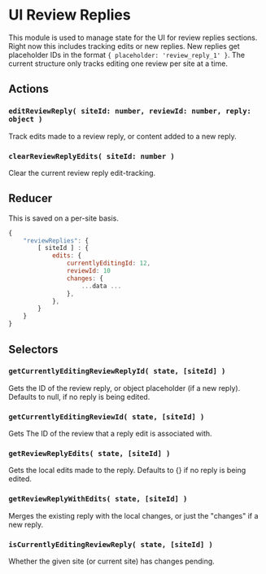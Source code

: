 UI Review Replies
=========

This module is used to manage state for the UI for review replies sections. Right now this includes tracking edits or new replies. New replies get placeholder IDs in the format `{ placeholder: 'review_reply_1' }`. The current structure only tracks editing one review per site at a time.

## Actions

### `editReviewReply( siteId: number, reviewId: number, reply: object )`

Track edits made to a review reply, or content added to a new reply.

### `clearReviewReplyEdits( siteId: number )`

Clear the current review reply edit-tracking.

## Reducer

This is saved on a per-site basis.

```js
{
	"reviewReplies": {
		[ siteId ] : {
			edits: {
				currentlyEditingId: 12,
				reviewId: 10
				changes: {
					...data ...
				},
			},
		}
	}
}
```
## Selectors

### `getCurrentlyEditingReviewReplyId( state, [siteId] )`

Gets the ID of the review reply, or object placeholder (if a new reply). Defaults to null, if no reply is being edited.

### `getCurrentlyEditingReviewId( state, [siteId] )`

Gets The ID of the review that a reply edit is associated with.

### `getReviewReplyEdits( state, [siteId] )`

Gets the local edits made to the reply. Defaults to {} if no reply is being edited.

### `getReviewReplyWithEdits( state, [siteId] )`

Merges the existing reply with the local changes, or just the "changes" if a new reply.

### `isCurrentlyEditingReviewReply( state, [siteId] )`

Whether the given site (or current site) has changes pending.
